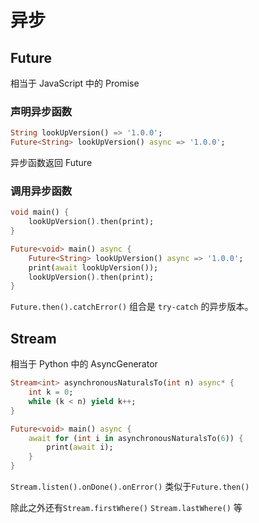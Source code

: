# 异步

## Future

相当于 JavaScript 中的 Promise

### 声明异步函数

```dart
String lookUpVersion() => '1.0.0';
Future<String> lookUpVersion() async => '1.0.0';
```

异步函数返回 Future

### 调用异步函数

```dart
void main() {
    lookUpVersion().then(print);
}
```

```dart
Future<void> main() async {
    Future<String> lookUpVersion() async => '1.0.0';
    print(await lookUpVersion());
    lookUpVersion().then(print);
}
```

`Future.then().catchError()` 组合是 `try-catch` 的异步版本。

## Stream

相当于 Python 中的 AsyncGenerator

```dart
Stream<int> asynchronousNaturalsTo(int n) async* {
    int k = 0;
    while (k < n) yield k++;
}

Future<void> main() async {
    await for (int i in asynchronousNaturalsTo(6)) {
        print(await i);
    }
}
```

`Stream.listen().onDone().onError()` 类似于`Future.then()`

除此之外还有`Stream.firstWhere()` `Stream.lastWhere()` 等
